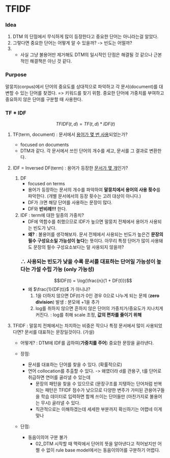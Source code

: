 # TFIDF
### Idea
1. DTM 의 단점에서 무식하게 많이 등장한다고 중요한 단어는 아니라는걸 알았다.  
2. 그렇다면 중요한 단어는 어떻게 알 수 있을까? -> 빈도는 어떨까?
3. + 사실 그냥 불용어만 제거해도 DTM의 일시적인 단점은 해결될 것 같으나 근본적인 해결책은 아닌 것 같다. 

### Purpose
말뭉치(corpus)에서 단어의 중요도를 상대적으로 파악하고 각 문서(document)를 대변할 수 있는 단어를 찾겠다.
=> 키워드를 찾기 위함. 중요한 단어에 가중치를 부여하고 중요하지 않은 단어를 구분할 때 사용한다.

### TF * IDF
$$TFIDF (t, d) = TF(t, d) * IDF(t)$$

1. TF(term, document) : 문서에서 <u>용어가 몇 번 사용</u>되었는가?
    - focused on documents
    - DTM과 같다. 각 문서에서 쓰인 단어의 개수를 세고, 문서를 그 결과로 변환한다.

2. IDF = Inversed DF(term) : 용어가 등장한 <u>문서가 몇 개</u>인가?
    1. DF
        - focused on terms
        - 용어가 등장하는 문서의 개수를 파악하여 **말뭉치에서 용어의 사용 횟수**를 파악한다. (개별 문서에서의 등장 횟수는 고려 대상이 아니다.)
        - DF가 크면 해당 단어를 사용하는 문장이 많다.
        - DF와 **반비례!!!** 한다.
    2. IDF : term에 대한 일종의 가중치?
        - DF에 역함수를 취했으므로 IDF가 높으면 말뭉치 전체에서 용어가 사용되는 빈도가 낮다.
        - **왜?** : 불용어를 생각해보자. 문서 전체에서 사용되는 빈도가 높은건 **문장의 필수 구성요소일 가능성이 높다**는 뜻이다. 아무리 특정 단어가 많이 사용돼도 문장의 필수 구성요소보다는 덜 사용되지 않을까? 
        ### $\therefore$ 사용되는 빈도가 낮을 수록 문서를 대표하는 단어일 가능성이 높다는 가설 수립 가능 (only 가능성)
        $$IDF(t) = \log(\frac{n}{1 + DF(t)})$$
        - 왜 $\frac{1}{DF(t)}$ 가 아니냐?
            1. 1을 더하지 않으면 DF(t)가 0인 경우 0으로 나누게 되는 문제 (**zero division**) 발생 : 분모에 +1을 추가
            2. log를 취하지 않으면 흔하지 않은 단어의 가중치가/중요도가 지나치게 커진다. : log를 취해 scale 조정, **값의 편차를 줄이기 위해**

3. TFIDF : 말뭉치 전체에서는 차지하는 비중은 작으나 특정 문서에서 많이 사용되었다면? 문서를 대표하는 문장일것이다. (가설)
    - 어떻게? : DTM에 IDF를 곱하여(**가중치를 주어**) 중요한 문장을 골라낸다.

    - 장점: 
        - 문서를 대표하는 단어를 찾을 수 있다. (확률적으로)
        - 연어 collocation를 추출할 수 있다. -> 왜였더라 d를 관용구, t를 단어로 취급하면 연어를 골라낼 수 있는데
            - 문장의 패턴을 찾을 수 있으므로 (문장구조를 지탱하는 단어처럼 반복되는 패턴은 TFIDF 점수가 낮으므로 다양한 변주가 가미된 관용어구들을 학습 데이터로 입력하면 함께 쓰이는 단어들만 (마찬가지로 불용어는 무시) 골라낼 수 있다.
            - 직관적으로는 이해하겠는데 세세한 부분까지 확신하기는 어렵네 이게 맞나

    - 단점: 
        - 동음이의어 구분 불가
            - 02_DTM 시작할 때 맥락에서 단어의 뜻을 알아낸다고 적어놨지만 어쩔 수 없이 rule base model에서는 동음이의어를 구분하기 어렵다.
